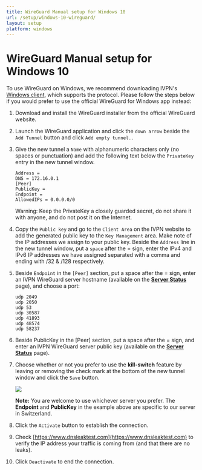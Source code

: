 ```yaml
---
title: WireGuard Manual setup for Windows 10
url: /setup/windows-10-wireguard/
layout: setup
platform: windows
---
```

# WireGuard Manual setup for Windows 10

<div markdown="1" class="notice notice--warning">
To use WireGuard on Windows, we recommend downloading IVPN's <a href="/apps-windows/">Windows client</a>, which supports the protocol. Please follow the steps below if you would prefer to use the official WireGuard for Windows app instead:
</div>

1.  Download and install the WireGuard installer from the official WireGuard website.  

2.  Launch the WireGuard application and click the `down arrow` beside the `Add Tunnel` button and click `Add empty tunnel`...  

3.  Give the new tunnel a `Name` with alphanumeric characters only (no spaces or punctuation) and add the following text below the `PrivateKey` entry in the new tunnel window.

    ```
    Address = 
    DNS = 172.16.0.1 
    [Peer] 
    PublicKey = 
    Endpoint = 
    AllowedIPs = 0.0.0.0/0 
    ```

    <div markdown="1" class="notice notice--warning">
    Warning: Keep the PrivateKey a closely guarded secret, do not share it with anyone, and do not post it on the Internet.
    </div>

4.  Copy the `Public key` and go to the `Client Area` on the IVPN website to add the generated public key to the `Key Management` area. Make note of the IP addresses we assign to your public key. Beside the `Address` line in the new tunnel window, put a `space` after the = sign, enter the IPv4 and IPv6 IP addresses we have assigned separated with a comma and ending with /32 & /128 respectively.

5.  Beside `Endpoint` in the `[Peer]` section, put a space after the = sign, enter an IVPN WireGuard server hostname (available on the **[Server Status](/status/)** page), and choose a port:

    ```
    udp 2049
    udp 2050
    udp 53
    udp 30587
    udp 41893
    udp 48574
    udp 58237
    ```

6.  Beside PublicKey in the [Peer] section, put a space after the = sign, and enter an IVPN WireGuard server public key (available on the **[Server Status](/status/)** page).

7.  Choose whether or not you prefer to use the **kill-switch** feature by leaving or removing the check mark at the bottom of the new tunnel window and click the `Save` button.

    ![](/images-static/uploads/windows-10-wireguard-010.png)

    <div markdown="1" class="notice notice--info">
    <strong>Note:</strong> You are welcome to use whichever server you prefer. The <strong>Endpoint</strong> and <strong>PublicKey</strong> in the example above are specific to our server in Switzerland.
    </div>

8.  Click the `Activate` button to establish the connection.

9.  Check [https://www.dnsleaktest.com](https://www.dnsleaktest.com) to verify the IP address your traffic is coming from (and that there are no leaks).

10.  Click `Deactivate` to end the connection.
